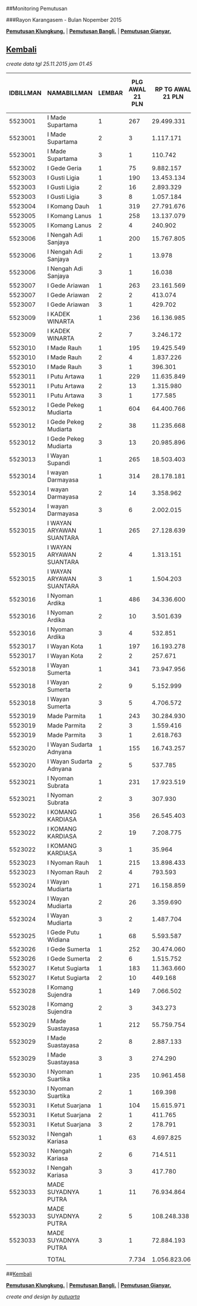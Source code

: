 ##Monitoring Pemutusan 

###Rayon Karangasem - Bulan Nopember 2015

**[Pemutusan Klungkung.](https://github.com/areabatur/3mm.3atur/blob/master/klungkung112015.markdown )** | 
**[Pemutusan Bangli.](https://github.com/areabatur/3mm.3atur/blob/master/bangli112015.markdown )** | 
**[Pemutusan Gianyar.](https://github.com/areabatur/3mm.3atur/blob/master/gianyar112015.markdown )**

## [Kembali](http://areabatur.github.io/3mm.3atur/)

_create data tgl 25.11.2015 jam 01.45_

| IDBILLMAN |       NAMABILLMAN        | LEMBAR |  PLG AWAL 21 PLN  |  RP TG AWAL 21 PLN  |  RP BK AWAL 21 PLN  | TARGET AKHIR PLN |  % PENCAPAIAN  |  SISA RP TG  25 01:45  |  SISA RP BK  25 01:45  |  SISA PLG  25 01:45  |  BELUM  |  DATANGI  |  SEGEL  |      LNS       |  SISA RP TG  24 06:45  |  SISA RP BK  24 06:45  |  SISA PLG  24 06:45  |  BELUM  |  DATANGI  |  SEGEL  |
|-----------|--------------------------|--------|-------------------|---------------------|---------------------|------------------|----------------|------------------------|------------------------|----------------------|---------|-----------|---------|----------------|------------------------|------------------------|----------------------|---------|-----------|---------|
|   5523001 | I Made Supartama         |     1  |  267              |  29.499.331         |  1.092.864          |  5.210.284       | -34,09%        |  20.495.205            |  815.864               |  190                 |  190    |           |         | -2685505|-19   |  23.180.710            |  888.864               |  209                 |  209    |           |         |
|   5523001 | I Made Supartama         |     2  |  3                |  1.117.171          |  48.000             |  197.319         | -21,90%        |  1.098.353             |  39.000                |  2                   |  -      |        2  |         | 0|0            |  1.098.353             |  39.000                |  2                   |  -      |        2  |         |
|   5523001 | I Made Supartama         |     3  |  1                |  110.742            |  18.000             |  19.560          | 100,00%        |  -                     |  -                     |  -                   |  -      |           |         | -110742|-1     |  110.742               |  18.000                |  1                   |  1      |           |         |
|   5523002 | I Gede Geria             |     1  |  75               |  9.882.157          |  542.000            |  1.745.424       | -168,28%       |  2.782.647             |  119.000               |  24                  |  23     |        1  |         | -2707979|-17   |  5.490.626             |  244.000               |  41                  |  40     |        1  |         |
|   5523003 | I Gusti Ligia            |     1  |  190              |  13.453.134         |  657.000            |  2.376.144       | -38,80%        |  8.499.783             |  453.000               |  129                 |  129    |           |         | -355212|-7     |  8.854.995             |  474.000               |  136                 |  136    |           |         |
|   5523003 | I Gusti Ligia            |     2  |  16               |  2.893.329          |  162.000            |  511.031         | -22,70%        |  2.762.671             |  144.000               |  14                  |  14     |           |         | -48179|-1      |  2.810.850             |  153.000               |  15                  |  15     |           |         |
|   5523003 | I Gusti Ligia            |     3  |  8                |  1.057.184          |  144.000            |  186.724         | 152,28%        |  64.103                |  18.000                |  1                   |  1      |           |         | -774285|-4     |  838.388               |  90.000                |  5                   |  5      |           |         |
|   5523004 | I Komang Dauh            |     1  |  319              |  27.791.676         |  1.135.000          |  4.908.672       | -32,93%        |  19.815.159            |  676.000               |  205                 |  205    |           |         | -3760490|-51   |  23.575.649            |  884.000               |  256                 |  256    |           |         |
|   5523005 | I Komang Lanus           |     1  |  258              |  13.137.079         |  807.000            |  2.320.321       | -35,72%        |  8.815.642             |  548.000               |  178                 |  178    |           |         | -520668|-16    |  9.336.310             |  600.000               |  194                 |  194    |           |         |
|   5523005 | I Komang Lanus           |     2  |  4                |  240.902            |  36.000             |  42.549          | -201,34%       |  63.682                |  9.000                 |  1                   |  1      |           |         | -86943|-2      |  150.625               |  27.000                |  3                   |  3      |           |         |
|   5523006 | I Nengah Adi Sanjaya     |     1  |  200              |  15.767.805         |  769.000            |  2.784.970       | -44,66%        |  9.020.291             |  475.000               |  119                 |  119    |           |         | -298836|-4     |  9.319.127             |  487.000               |  123                 |  123    |           |         |
|   5523006 | I Nengah Adi Sanjaya     |     2  |  1                |  13.978             |  9.000              |  2.469           | -21,45%        |  13.978                |  9.000                 |  1                   |  -      |           |      1  | 0|0            |  13.978                |  9.000                 |  1                   |  -      |           |      1  |
|   5523006 | I Nengah Adi Sanjaya     |     3  |  1                |  16.038             |  18.000             |  2.833           | -21,45%        |  16.038                |  18.000                |  1                   |  1      |           |         | 0|0            |  16.038                |  18.000                |  1                   |  1      |           |         |
|   5523007 | I Gede Ariawan           |     1  |  263              |  23.161.569         |  1.006.000          |  4.090.884       | -33,46%        |  16.316.465            |  745.000               |  198                 |  153    |       42  |      3  | -669826|-15    |  16.986.291            |  790.000               |  213                 |  199    |       12  |      2  |
|   5523007 | I Gede Ariawan           |     2  |  2                |  413.074            |  18.000             |  72.959          | -21,45%        |  413.074               |  18.000                |  2                   |  -      |        2  |         | 0|0            |  413.074               |  18.000                |  2                   |  -      |        2  |         |
|   5523007 | I Gede Ariawan           |     3  |  1                |  429.702            |  30.000             |  75.896          | -21,45%        |  429.702               |  30.000                |  1                   |  1      |           |         | 0|0            |  429.702               |  30.000                |  1                   |  1      |           |         |
|   5523009 | I KADEK WINARTA          |     1  |  236              |  16.136.985         |  757.000            |  2.850.176       | -33,18%        |  11.440.920            |  589.000               |  185                 |  185    |           |         | -880025|-14    |  12.320.945            |  631.000               |  199                 |  199    |           |         |
|   5523009 | I KADEK WINARTA          |     2  |  7                |  3.246.172          |  81.000             |  573.351         | -22,16%        |  3.161.257             |  72.000                |  6                   |  -      |        6  |         | -84915|-1      |  3.246.172             |  81.000                |  7                   |  -      |        7  |         |
|   5523010 | I Made Rauh              |     1  |  195              |  19.425.549         |  905.000            |  3.431.014       | -37,25%        |  12.641.489            |  558.000               |  120                 |  120    |           |         | -3309711|-20   |  15.951.200            |  726.000               |  140                 |  140    |           |         |
|   5523010 | I Made Rauh              |     2  |  4                |  1.837.226          |  57.000             |  324.498         | -22,63%        |  1.758.370             |  48.000                |  3                   |  1      |        2  |         | 0|0            |  1.758.370             |  48.000                |  3                   |  1      |        2  |         |
|   5523010 | I Made Rauh              |     3  |  1                |  396.301            |  18.000             |  69.996          | -21,45%        |  396.301               |  18.000                |  1                   |  1      |           |         | 0|0            |  396.301               |  18.000                |  1                   |  1      |           |         |
|   5523011 | I Putu Artawa            |     1  |  229              |  11.635.849         |  716.000            |  2.055.168       | -36,61%        |  7.669.113             |  449.000               |  142                 |  140    |        2  |         | -1162736|-22   |  8.831.849             |  515.000               |  164                 |  161    |        3  |         |
|   5523011 | I Putu Artawa            |     2  |  13               |  1.315.980          |  117.000            |  232.433         | -94,05%        |  479.579               |  45.000                |  5                   |  5      |           |         | -112331|-1     |  591.910               |  54.000                |  6                   |  6      |           |         |
|   5523011 | I Putu Artawa            |     3  |  1                |  177.585            |  18.000             |  31.366          | 100,00%        |  -                     |  -                     |  -                   |  -      |           |         | -36977626|-441 |  36.977.626            |  1.934.366             |  441                 |  441    |           |         |
|   5523012 | I Gede Pekeg Mudiarta    |     1  |  604              |  64.400.766         |  2.922.581          |  11.374.708      | -49,87%        |  34.184.033            |  1.757.366             |  406                 |  406    |           |         | 23939938|378   |  10.244.095            |  318.000               |  28                  |  28     |           |         |
|   5523012 | I Gede Pekeg Mudiarta    |     2  |  38               |  11.235.668         |  414.000            |  1.984.486       | -24,03%        |  10.244.095            |  318.000               |  28                  |  28     |           |         | -10712027|16   |  20.956.122            |  1.242.421             |  12                  |  12     |           |         |
|   5523012 | I Gede Pekeg Mudiarta    |     3  |  13               |  20.985.896         |  1.260.421          |  3.706.609       | -46,48%        |  11.681.013            |  716.395               |  10                  |  10     |           |         | -4737088|-208  |  16.418.101            |  743.000               |  218                 |  218    |           |         |
|   5523013 | I Wayan Supandi          |     1  |  265              |  18.503.403         |  894.000            |  3.268.141       | -26,59%        |  15.557.013            |  692.000               |  201                 |  201    |           |         | -4920008|-54   |  20.477.021            |  888.000               |  255                 |  244    |       11  |         |
|   5523014 | I wayan Darmayasa        |     1  |  314              |  28.178.181         |  1.095.000          |  4.976.938       | -34,88%        |  19.247.506            |  823.000               |  234                 |  206    |       28  |         | 15935459|221   |  3.312.047             |  129.000               |  13                  |  12     |        1  |         |
|   5523014 | I wayan Darmayasa        |     2  |  14               |  3.358.962          |  138.000            |  593.273         | -22,40%        |  3.241.950             |  120.000               |  12                  |  11     |        1  |         | 1309433|7      |  1.932.517             |  102.000               |  5                   |  4      |        1  |         |
|   5523014 | I wayan Darmayasa        |     3  |  6                |  2.002.015          |  120.000            |  353.604         | -35,46%        |  1.350.711             |  84.000                |  4                   |  3      |        1  |         | -20201317|-214 |  21.552.028            |  1.200.000             |  218                 |  218    |           |         |
|   5523015 | I WAYAN ARYAWAN SUANTARA |     1  |  265              |  27.128.639         |  1.435.000          |  4.791.563       | -34,61%        |  18.634.341            |  950.000               |  184                 |  184    |           |         | 17567349|182   |  1.066.992             |  24.000                |  2                   |  1      |           |      1  |
|   5523015 | I WAYAN ARYAWAN SUANTARA |     2  |  4                |  1.313.151          |  42.000             |  231.934         | -27,77%        |  1.066.992             |  24.000                |  2                   |  1      |           |      1  | -437211|1      |  1.504.203             |  30.000                |  1                   |  1      |           |         |
|   5523015 | I WAYAN ARYAWAN SUANTARA |     3  |  1                |  1.504.203          |  30.000             |  265.678         | -21,45%        |  1.504.203             |  30.000                |  1                   |         |           |         | 1504203|1      |                        |                        |                      |         |           |         |
|   5523016 | I Nyoman Ardika          |     1  |  486              |  34.336.600         |  1.655.000          |  6.064.661       | -31,10%        |  25.562.817            |  1.181.000             |  358                 |  358    |           |         | -2422777|-33   |  27.985.594            |  1.290.000             |  391                 |  391    |           |         |
|   5523016 | I Nyoman Ardika          |     2  |  10               |  3.501.639          |  114.000            |  618.473         | -23,01%        |  3.306.445             |  105.000               |  9                   |  9      |           |         | -195194|-1     |  3.501.639             |  114.000               |  10                  |  10     |           |         |
|   5523016 | I Nyoman Ardika          |     3  |  4                |  532.851            |  72.000             |  94.114          | -21,45%        |  532.851               |  72.000                |  4                   |  4      |           |         | 0|0            |  532.851               |  72.000                |  4                   |  4      |           |         |
|   5523017 | I Wayan Kota             |     1  |  197              |  16.193.278         |  798.000            |  2.860.118       | -25,68%        |  13.998.684            |  698.000               |  165                 |  165    |           |         | -478742|-5     |  14.477.426            |  715.000               |  170                 |  170    |           |         |
|   5523017 | I Wayan Kota             |     2  |  2                |  257.671            |  18.000             |  45.511          | -21,45%        |  257.671               |  18.000                |  2                   |  2      |           |         | 0|0            |  257.671               |  18.000                |  2                   |  2      |           |         |
|   5523018 | I Wayan Sumerta          |     1  |  341              |  73.947.956         |  2.448.828          |  13.060.969      | -51,77%        |  38.290.049            |  1.304.341             |  221                 |  221    |           |         | -1478577|-17   |  39.768.626            |  1.362.341             |  238                 |  238    |           |         |
|   5523018 | I Wayan Sumerta          |     2  |  9                |  5.152.999          |  141.000            |  910.142         | -21,45%        |  5.152.999             |  141.000               |  9                   |  9      |           |         | 0|0            |  5.152.999             |  141.000               |  9                   |  9      |           |         |
|   5523018 | I Wayan Sumerta          |     3  |  5                |  4.706.572          |  150.000            |  831.293         | -21,45%        |  4.706.572             |  150.000               |  5                   |  5      |           |         | 0|0            |  4.706.572             |  150.000               |  5                   |  5      |           |         |
|   5523019 | Made Parmita             |     1  |  243              |  30.284.930         |  2.421.000          |  5.349.040       | -29,09%        |  23.737.792            |  2.023.000             |  163                 |  163    |           |         | -1709894|-24   |  25.447.686            |  2.101.000             |  187                 |  187    |           |         |
|   5523019 | Made Parmita             |     2  |  3                |  1.559.416          |  255.000            |  275.430         | -36,89%        |  1.021.997             |  240.000               |  2                   |  2      |           |         | 0|0            |  1.021.997             |  240.000               |  2                   |  2      |           |         |
|   5523019 | Made Parmita             |     3  |  1                |  2.618.763          |  450.000            |  462.536         | -21,45%        |  2.618.763             |  450.000               |  1                   |  1      |           |         | 0|0            |  2.618.763             |  450.000               |  1                   |  1      |           |         |
|   5523020 | I Wayan Sudarta Adnyana  |     1  |  155              |  16.743.257         |  1.211.000          |  2.957.258       | -29,45%        |  12.998.751            |  895.000               |  101                 |  101    |           |         | -817585|-18    |  13.816.336            |  998.000               |  119                 |  119    |           |         |
|   5523020 | I Wayan Sudarta Adnyana  |     2  |  5                |  537.785            |  45.000             |  94.986          | -188,43%       |  145.394               |  27.000                |  3                   |  3      |           |         | 0|0            |  145.394               |  27.000                |  3                   |  3      |           |         |
|   5523021 | I Nyoman Subrata         |     1  |  231              |  17.923.519         |  877.000            |  3.165.720       | -25,67%        |  15.499.486            |  749.000               |  189                 |  189    |           |         | -497902|-10    |  15.997.388            |  779.000               |  199                 |  199    |           |         |
|   5523021 | I Nyoman Subrata         |     2  |  3                |  307.930            |  27.000             |  54.388          | 1275,28%       |  50.123                |  9.000                 |  1                   |  1      |           |         | -158841|-1     |  208.964               |  18.000                |  2                   |  2      |           |         |
|   5523022 | I KOMANG KARDIASA        |     1  |  356              |  26.545.403         |  1.423.000          |  4.688.550       | -41,71%        |  15.930.094            |  788.000               |  242                 |  242    |           |         | -2045080|-29   |  17.975.174            |  879.000               |  271                 |  271    |           |         |
|   5523022 | I KOMANG KARDIASA        |     2  |  19               |  7.208.775          |  429.000            |  1.273.241       | -26,99%        |  5.991.119             |  378.000               |  14                  |  14     |           |         | -819254|-2     |  6.810.373             |  402.000               |  16                  |  16     |           |         |
|   5523022 | I KOMANG KARDIASA        |     3  |  1                |  35.964             |  18.000             |  6.352           | 100,00%        |                        |                        |                      |         |           |         | 0|0            |                        |                        |                      |         |           |         |
|   5523023 | I Nyoman Rauh            |     1  |  215              |  13.898.433         |  722.000            |  2.454.794       | -25,60%        |  12.044.927            |  613.000               |  180                 |  180    |           |         | -792874|-13    |  12.837.801            |  654.000               |  193                 |  193    |           |         |
|   5523023 | I Nyoman Rauh            |     2  |  4                |  793.593            |  48.000             |  140.167         | -21,45%        |  793.593               |  48.000                |  4                   |  4      |           |         | 0|0            |  793.593               |  48.000                |  4                   |  4      |           |         |
|   5523024 | I Wayan Mudiarta         |     1  |  271              |  16.158.859         |  1.031.000          |  2.854.039       | -43,43%        |  9.425.689             |  576.000               |  179                 |  174    |        2  |      3  | -1576108|-28   |  11.001.797            |  662.000               |  207                 |  201    |        2  |      4  |
|   5523024 | I Wayan Mudiarta         |     2  |  26               |  3.359.690          |  261.000            |  593.401         | -22,51%        |  3.229.620             |  243.000               |  24                  |  24     |           |         | -130070|-2     |  3.359.690             |  261.000               |  26                  |  26     |           |         |
|   5523024 | I Wayan Mudiarta         |     3  |  2                |  1.487.704          |  78.000             |  262.764         | -23,43%        |  1.384.170             |  60.000                |  1                   |  1      |           |         | 0|0            |  1.384.170             |  60.000                |  1                   |  1      |           |         |
|   5523025 | I Gede Putu Widiana      |     1  |  68               |  5.593.587          |  321.000            |  987.961         | -92,23%        |  2.059.114             |  157.000               |  19                  |  19     |           |         | -623296|-7     |  2.682.410             |  178.000               |  26                  |  26     |           |         |
|   5523026 | I Gede Sumerta           |     1  |  252              |  30.474.060         |  1.151.000          |  5.382.444       | -32,10%        |  22.152.308            |  846.000               |  170                 |  154    |       16  |         | -4413112|-31   |  26.565.420            |  974.000               |  201                 |  192    |        9  |         |
|   5523026 | I Gede Sumerta           |     2  |  6                |  1.515.752          |  72.000             |  267.718         | -24,01%        |  1.382.707             |  63.000                |  5                   |  4      |        1  |         | 0|0            |  1.382.707             |  63.000                |  5                   |  5      |           |         |
|   5523027 | I Ketut Sugiarta         |     1  |  183              |  11.363.660         |  577.000            |  2.007.093       | -34,92%        |  7.754.371             |  370.000               |  117                 |  115    |        1  |      1  | -856364|-19    |  8.610.735             |  427.000               |  136                 |  134    |        1  |      1  |
|   5523027 | I Ketut Sugiarta         |     2  |  10               |  449.168            |  90.000             |  79.334          | -23,74%        |  413.458               |  72.000                |  8                   |  8      |           |         | 0|0            |  413.458               |  72.000                |  8                   |  8      |           |         |
|   5523028 | I Komang Sujendra        |     1  |  149              |  7.066.502          |  477.000            |  1.248.112       | -26,86%        |  5.895.586             |  373.000               |  115                 |  115    |           |         | -334364|-4     |  6.229.950             |  387.000               |  119                 |  119    |           |         |
|   5523028 | I Komang Sujendra        |     2  |  3                |  343.273            |  27.000             |  60.630          | 100,00%        |  -                     |  -                     |  -                   |         |           |         | 0|0            |                        |                        |                      |         |           |         |
|   5523029 | I Made Suastayasa        |     1  |  212              |  55.759.754         |  2.039.573          |  9.848.500       | -24,72%        |  49.693.714            |  1.752.573             |  184                 |  184    |           |         | -314880|-4     |  50.008.594            |  1.766.573             |  188                 |  188    |           |         |
|   5523029 | I Made Suastayasa        |     2  |  8                |  2.887.133          |  300.000            |  509.936         | -21,45%        |  2.887.133             |  300.000               |  8                   |  8      |           |         | 0|0            |  2.887.133             |  300.000               |  8                   |  8      |           |         |
|   5523029 | I Made Suastayasa        |     3  |  3                |  274.290            |  66.000             |  48.446          | -21,45%        |  274.290               |  66.000                |  3                   |  3      |           |         | 0|0            |  274.290               |  66.000                |  3                   |  3      |           |         |
|   5523030 | I Nyoman Suartika        |     1  |  235              |  10.961.458         |  733.000            |  1.936.054       | -36,94%        |  7.177.065             |  447.000               |  141                 |  141    |           |         | -651021|-15    |  7.828.086             |  494.000               |  156                 |  156    |           |         |
|   5523030 | I Nyoman Suartika        |     2  |  1                |  169.398            |  9.000              |  29.920          | 100,00%        |  -                     |  -                     |  -                   |         |           |         | 0|0            |                        |                        |                      |         |           |         |
|   5523031 | I Ketut Suarjana         |     1  |  104              |  15.615.971         |  649.000            |  2.758.152       | -35,37%        |  10.555.280            |  372.000               |  54                  |  54     |           |         | -1094546|-9    |  11.649.826            |  401.000               |  63                  |  63     |           |         |
|   5523031 | I Ketut Suarjana         |     2  |  1                |  411.765            |  15.000             |  72.728          | 100,00%        |  -                     |  -                     |  -                   |  -      |           |         | -411765|-1     |  411.765               |  15.000                |  1                   |  1      |           |         |
|   5523031 | I Ketut Suarjana         |     3  |  2                |  178.791            |  48.000             |  31.579          | -21,45%        |  178.791               |  48.000                |  2                   |  2      |           |         | 0|0            |  178.791               |  48.000                |  2                   |  2      |           |         |
|   5523032 | I Nengah Kariasa         |     1  |  63               |  4.697.825          |  199.000            |  829.748         | -29,95%        |  3.599.849             |  137.000               |  43                  |  37     |        6  |         | -454161|-8     |  4.054.010             |  161.000               |  51                  |  47     |        4  |         |
|   5523032 | I Nengah Kariasa         |     2  |  6                |  714.511            |  54.000             |  126.200         | -21,45%        |  714.511               |  54.000                |  6                   |  5      |        1  |         | 0|0            |  714.511               |  54.000                |  6                   |  6      |           |         |
|   5523032 | I Nengah Kariasa         |     3  |  3                |  417.780            |  54.000             |  73.790          | -161,87%       |  119.375               |  36.000                |  2                   |  1      |        1  |         | -298405|-1     |  417.780               |  54.000                |  3                   |  2      |        1  |         |
|   5523033 | MADE SUYADNYA PUTRA      |     1  |  11               |  76.934.864         |  2.253.597          |  13.588.528      | -41,61%        |  46.242.400            |  1.361.138             |  7                   |  7      |           |         | -5751928|-2    |  51.994.328            |  1.561.138             |  9                   |  9      |           |         |
|   5523033 | MADE SUYADNYA PUTRA      |     2  |  5                |  108.248.338        |  4.365.582          |  19.119.233      | -27,36%        |  88.991.579            |  3.562.272             |  4                   |  4      |           |         | -19256759|-1   |  108.248.338           |  4.365.582             |  5                   |  5      |           |         |
|   5523033 | MADE SUYADNYA PUTRA      |     3  |  1                |  72.884.193         |  3.808.922          |  12.873.084      | -21,45%        |  72.884.193            |  3.808.922             |  1                   |  1      |           |         | 0|0            |  72.884.193            |  3.808.922             |  1                   |  1      |           |         |
|           |                          |        |                   |                     |                     |                  |                |                        |                        |                      |         |           |         |                |                        |                        |                      |         |           |         |
|           | TOTAL                    |        |  7.734            |  1.056.823.062      |  49.514.368         |  186.660.111     | -32,30%        |  764.521.009           |  36.004.871            |  5.376               |  5.251  |      115  |      9  | 82880777|591   |  847.401.786           |  40.091.207            |  5.967               |  5.899  |       59  |      9  |


##[Kembali](http://areabatur.github.io/3mm.3atur/)

**[Pemutusan Klungkung.](https://github.com/areabatur/3mm.3atur/blob/master/klungkung112015.markdown )** | 
**[Pemutusan Bangli.](https://github.com/areabatur/3mm.3atur/blob/master/bangli112015.markdown )** | 
**[Pemutusan Gianyar.](https://github.com/areabatur/3mm.3atur/blob/master/gianyar112015.markdown )**

_create and design by [putuarta](mailto:putuarta@gmail.com)_
